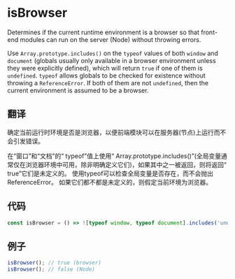 # isBrowser

Determines if the current runtime environment is a browser so that front-end modules can run on the server (Node) without throwing errors.

Use `Array.prototype.includes()` on the `typeof` values of both `window` and `document` (globals usually only available in a browser environment unless they were explicitly defined), which will return `true` if one of them is `undefined`.
`typeof` allows globals to be checked for existence without throwing a `ReferenceError`.
If both of them are not `undefined`, then the current environment is assumed to be a browser.

## 翻译

确定当前运行时环境是否是浏览器，以便前端模块可以在服务器(节点)上运行而不会引发错误。

在“窗口”和“文档”的“ typeof”值上使用“ Array.prototype.includes()”(全局变量通常仅在浏览器环境中可用，除非明确定义它们)，如果其中之一被返回，则将返回“ true”它们是未定义的。
使用typeof可以检查全局变量是否存在，而不会抛出ReferenceError。
如果它们都不都是未定义的，则假定当前环境为浏览器。

## 代码

```js
const isBrowser = () => ![typeof window, typeof document].includes('undefined');
```

## 例子

```js
isBrowser(); // true (browser)
isBrowser(); // false (Node)
```
